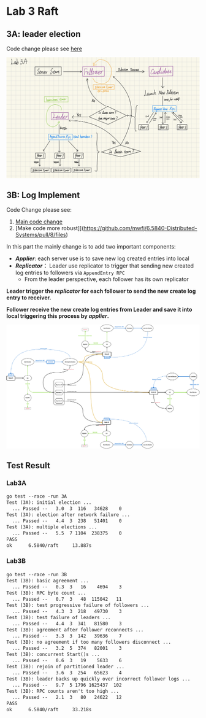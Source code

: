 # Lab 3 Raft

## 3A: leader election

Code change please see [here](https://github.com/mwfj/6.5840-Distributed-Systems/pull/6/files)

![leader-election-flowchart](./pics/raft-3a-leader-election.jpeg)



## 3B: Log Implement

Code Change please see:

1. [Main code change](https://github.com/mwfj/6.5840-Distributed-Systems/pull/7/files)
2. [Make code more robust]](https://github.com/mwfj/6.5840-Distributed-Systems/pull/8/files)

In this part the mainly change is to add two important components:

- ***Applier***: each server use is to save new log created entries into local
- ***Replicator*：** Leader use replicator to trigger that sending new created log entries to followers via `AppendEntry RPC`
  - From the leader perspective, each follower has its own replicator

**Leader trigger the *replicator* for each follower to send the new create log entry to receiver.**

**Follower receive the new create log entries from Leader and save it into local triggering this process by *applier*.** 

![lab3b-log](https://raw.githubusercontent.com/mwfj/6.5840-Distributed-Systems/78dd51306107b737cc1eda260240910ec0852ed0/src/raft/pics/6-5840-raft-lab-3b.svg)



## Test Result

### Lab3A

```shell
go test --race -run 3A
Test (3A): initial election ...
  ... Passed --   3.0  3  116   34628    0
Test (3A): election after network failure ...
  ... Passed --   4.4  3  238   51401    0
Test (3A): multiple elections ...
  ... Passed --   5.5  7 1104  238375    0
PASS
ok      6.5840/raft     13.887s
```

### Lab3B

```shell
go test --race -run 3B
Test (3B): basic agreement ...
  ... Passed --   0.3  3   16    4694    3
Test (3B): RPC byte count ...
  ... Passed --   0.7  3   48  115042   11
Test (3B): test progressive failure of followers ...
  ... Passed --   4.3  3  218   49730    3
Test (3B): test failure of leaders ...
  ... Passed --   4.4  3  341   81580    3
Test (3B): agreement after follower reconnects ...
  ... Passed --   3.3  3  142   39636    7
Test (3B): no agreement if too many followers disconnect ...
  ... Passed --   3.2  5  374   82001    3
Test (3B): concurrent Start()s ...
  ... Passed --   0.6  3   19    5633    6
Test (3B): rejoin of partitioned leader ...
  ... Passed --   3.6  3  254   65623    4
Test (3B): leader backs up quickly over incorrect follower logs ...
  ... Passed --   9.7  5 1796 1625437  102
Test (3B): RPC counts aren't too high ...
  ... Passed --   2.1  3   80   24622   12
PASS
ok      6.5840/raft     33.218s
```

